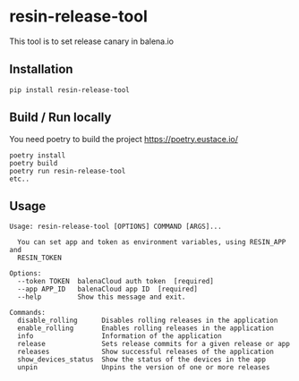 # resin-release-tool
This tool is to set release canary in balena.io

## Installation
```
pip install resin-release-tool
```

## Build / Run locally
You need poetry to build the project https://poetry.eustace.io/
```
poetry install
poetry build
poetry run resin-release-tool
etc..
```


## Usage
```
Usage: resin-release-tool [OPTIONS] COMMAND [ARGS]...

  You can set app and token as environment variables, using RESIN_APP and
  RESIN_TOKEN

Options:
  --token TOKEN  balenaCloud auth token  [required]
  --app APP_ID   balenaCloud app ID  [required]
  --help         Show this message and exit.

Commands:
  disable_rolling      Disables rolling releases in the application
  enable_rolling       Enables rolling releases in the application
  info                 Information of the application
  release              Sets release commits for a given release or app
  releases             Show successful releases of the application
  show_devices_status  Show the status of the devices in the app
  unpin                Unpins the version of one or more releases
```
